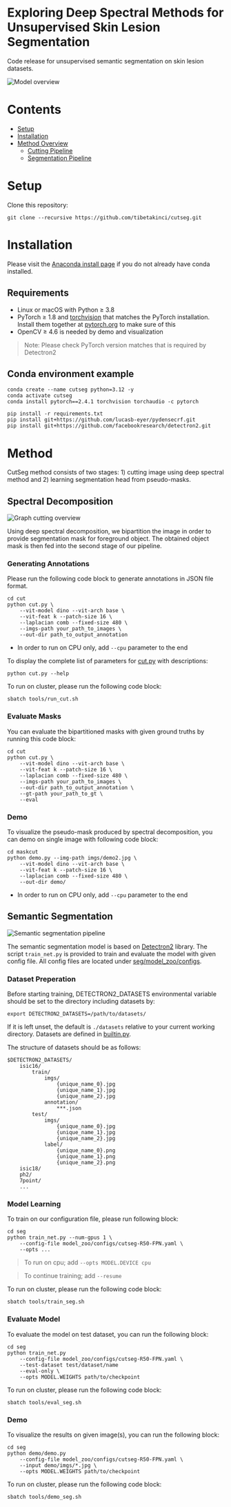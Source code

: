 # Exploring Deep Spectral Methods for Unsupervised Skin Lesion Segmentation

Code release for unsupervised semantic segmentation on skin lesion datasets. 

![Model overview](figures/model-overview.png)

# Contents
- [Setup](#setup)
- [Installation](#installation)
- [Method Overview](#method)
    - [Cutting Pipeline](#cutting-pipeline)
    - [Segmentation Pipeline](#segmentation-pipeline)


# Setup
Clone this repository:
```
git clone --recursive https://github.com/tibetakinci/cutseg.git
```

# Installation
Please visit the [Anaconda install page](https://docs.anaconda.com/anaconda/install/index.html) if you do not already have conda installed.

## Requirements
- Linux or macOS with Python ≥ 3.8
- PyTorch ≥ 1.8 and [torchvision](https://github.com/pytorch/vision/) that matches the PyTorch installation. 
Install them together at [pytorch.org](https://pytorch.org) to make sure of this
- OpenCV ≥ 4.6 is needed by demo and visualization
> Note: Please check PyTorch version matches that is required by Detectron2

## Conda environment example
```
conda create --name cutseg python=3.12 -y
conda activate cutseg
conda install pytorch==2.4.1 torchvision torchaudio -c pytorch

pip install -r requirements.txt
pip install git+https://github.com/lucasb-eyer/pydensecrf.git
pip install git+https://github.com/facebookresearch/detectron2.git
```

# Method
CutSeg method consists of two stages: 1) cutting image using deep spectral method and 2) learning segmentation head from pseudo-masks.

## Spectral Decomposition
![Graph cutting overview](figures/cut-pipeline.png)

Using deep spectral decomposition, we bipartition the image in order to provide segmentation mask for foreground object. The obtained object mask is then fed into the second stage of our pipeline.

### Generating Annotations
Please run the following code block to generate annotations in JSON file format.
```
cd cut
python cut.py \
    --vit-model dino --vit-arch base \
    --vit-feat k --patch-size 16 \
    --laplacian comb --fixed-size 480 \
    --imgs-path your_path_to_images \
    --out-dir path_to_output_annotation
```
- In order to run on CPU only, add ```--cpu``` parameter to the end

To display the complete list of parameters for [cut.py](cut/cut.py) with descriptions:
```
python cut.py --help
```

To run on cluster, please run the following code block:
```
sbatch tools/run_cut.sh
```

### Evaluate Masks
You can evaluate the bipartitioned masks with given ground truths by running this code block:
```
cd cut
python cut.py \
    --vit-model dino --vit-arch base \
    --vit-feat k --patch-size 16 \
    --laplacian comb --fixed-size 480 \
    --imgs-path your_path_to_images \
    --out-dir path_to_output_annotation \
    --gt-path your_path_to_gt \
    --eval
```

### Demo
To visualize the pseudo-mask produced by spectral decomposition, you can demo on single image with following code block:
```
cd maskcut
python demo.py --img-path imgs/demo2.jpg \
    --vit-model dino --vit-arch base \
    --vit-feat k --patch-size 16 \
    --laplacian comb --fixed-size 480 \
    --out-dir demo/
```
- In order to run on CPU only, add ```--cpu``` parameter to the end

## Semantic Segmentation
![Semantic segmentation pipeline](figures/nn-overview.png)

The semantic segmentation model is based on [Detectron2](https://detectron2.readthedocs.io/en/latest/index.html) library. The script ```train_net.py``` is provided to train and evaluate the model with given config file. All config files are located under [seg/model_zoo/configs](seg/model_zoo/configs/).

### Dataset Preperation
Before starting training, DETECTRON2_DATASETS environmental variable should be set to the directory including datasets by:
```
export DETECTRON2_DATASETS=/path/to/datasets/
```
If it is left unset, the default is ```./datasets``` relative to your current working directory. Datasets are defined in [builtin.py](seg/data/datasets/builtin.py). 

The structure of datasets should be as follows:
```
$DETECTRON2_DATASETS/
    isic16/
        train/
            imgs/
                {unique_name_0}.jpg
                {unique_name_1}.jpg
                {unique_name_2}.jpg
            annotation/
                ***.json
        test/
            imgs/
                {unique_name_0}.jpg
                {unique_name_1}.jpg
                {unique_name_2}.jpg
            label/
                {unique_name_0}.png
                {unique_name_1}.png
                {unique_name_2}.png
    isic18/
    ph2/
    7point/
    ...
```


### Model Learning
To train on our configuration file, please run following block:
```
cd seg
python train_net.py --num-gpus 1 \
    --config-file model_zoo/configs/cutseg-R50-FPN.yaml \
    --opts ...
```

> To run on cpu; add ```--opts MODEL.DEVICE cpu```

> To continue training; add ```--resume```

To run on cluster, please run the following code block:
```
sbatch tools/train_seg.sh
```

### Evaluate Model
To evaluate the model on test dataset, you can run the following block:
```
cd seg
python train_net.py
    --config-file model_zoo/configs/cutseg-R50-FPN.yaml \
    --test-dataset test/dataset/name
    --eval-only \
    --opts MODEL.WEIGHTS path/to/checkpoint
```

To run on cluster, please run the following code block:
```
sbatch tools/eval_seg.sh
```

### Demo
To visualize the results on given image(s), you can run the following block:
```
cd seg
python demo/demo.py 
    --config-file model_zoo/configs/cutseg-R50-FPN.yaml \
    --input demo/imgs/*.jpg \
    --opts MODEL.WEIGHTS path/to/checkpoint
```

To run on cluster, please run the following code block:
```
sbatch tools/demo_seg.sh
```
